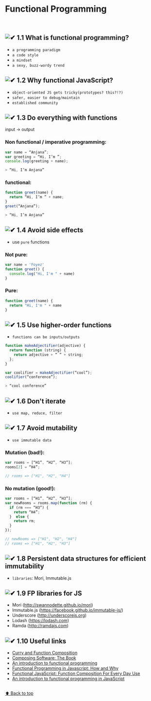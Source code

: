 [✔]: https://raw.githubusercontent.com/foyez/webdev-roadmap/master/assets/images/checkbox-small-blue.png

# Functional Programming

<br />

## ![✔] 1.1 What is functional programming?

- `a programming paradigm`
- `a code style`
- `a mindset`
- `a sexy, buzz-wordy trend`

## ![✔] 1.2 Why functional JavaScript?

- `object-oriented JS gets tricky(prototypes? this?!?)`
- `safer, easier to debug/maintain`
- `established community`

## ![✔] 1.3 Do everything with functions

input &#8594; output

### Non functional / imperative programming:

```js
var name = “Anjana”;
var greeting = “Hi, I’m ”;
console.log(greeting + name);

> “Hi, I’m Anjana”
```

### functional:

```js
function greet(name) {
  return “Hi, I’m ” + name;
}
greet(“Anjana”);

> “Hi, I’m Anjana”
```

## ![✔] 1.4 Avoid side effects

- use `pure` functions

### Not pure:

```js
var name = 'Foyez'
function greet() {
  console.log("Hi, I'm " + name)
}
```

### Pure:

```js
function greet(name) {
  return "Hi, I'm " + name
}
```

## ![✔] 1.5 Use higher-order functions

- `functions can be inputs/outputs`

```js
function makeAdjectifier(adjective) {
  return function (string) {
    return adjective + “ ” + string;
  };
}

var coolifier = makeAdjectifier(“cool”);
coolifier(“conference”);

> “cool conference”
```

## ![✔] 1.6 Don't iterate

- `use map, reduce, filter`

## ![✔] 1.7 Avoid mutability

- `use immutable data`

### Mutation (bad!):

```js
var rooms = [“H1”, “H2”, “H3”];
rooms[2] = “H4”;

// rooms => ["H1", "H2", "H4"]
```

### No mutation (good!):

```js
var rooms = [“H1”, “H2”, “H3”];
var newRooms = rooms.map(function (rm) {
  if (rm === “H3”) {
    return “H4”;
  }  else {
    return rm;
  }
});

// newRooms => ["H1", "H2", "H4"]
// rooms => ["H1", "H2", "H3"]
```

## ![✔] 1.8 Persistent data structures for efficient immutability

- `libraries`: Mori, Immutable.js

## ![✔] 1.9 FP libraries for JS

- Mori (http://swannodette.github.io/mori)
- Immutable.js (https://facebook.github.io/immutable-js/)
- Underscore (http://underscorejs.org)
- Lodash (https://lodash.com)
- Ramda (http://ramdajs.com)

## ![✔] 1.10 Useful links

- [Curry and Function Composition](https://medium.com/javascript-scene/curry-and-function-composition-2c208d774983)
- [Composing Software: The Book](https://medium.com/javascript-scene/composing-software-the-book-f31c77fc3ddc)
- [An introduction to functional programming](https://codewords.recurse.com/issues/one/an-introduction-to-functional-programming)
- [Functional Programming in Javascript: How and Why](https://blog.bitsrc.io/functional-programming-in-javascript-how-and-why-94e7a97343b)
- [Functional JavaScript: Function Composition For Every Day Use](https://hackernoon.com/javascript-functional-composition-for-every-day-use-22421ef65a10)
- [An introduction to functional programming in JavaScript](https://opensource.com/article/17/6/functional-javascript)

<br>[⬆ Back to top](#table-of-contents)
